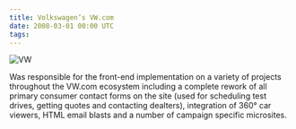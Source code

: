 ```yaml
---
title: Volkswagen’s VW.com
date: 2008-03-01 00:00 UTC
tags:
---
```


![VW](portfolio/vw.com.jpg)

Was responsible for the front-end implementation on a variety of projects throughout the VW.com ecosystem including a complete rework of all primary consumer contact forms on the site (used for scheduling test drives, getting quotes and contacting dealters), integration of 360° car viewers, HTML email blasts and a number of campaign specific microsites.
